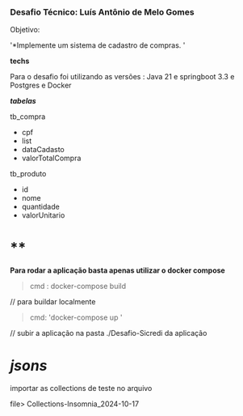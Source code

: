 ### Desafio Técnico: Luís Antônio de Melo Gomes

Objetivo:

'*Implemente um sistema de cadastro de compras.  '

**techs**

Para o desafio foi utilizando as versões : Java 21 e springboot 3.3 e Postgres e Docker

**_tabelas_**

tb_compra
   - cpf
   - list<produtos>
   - dataCadasto
   - valorTotalCompra
   
tb_produto
   - id
   - nome
   - quantidade
   - valorUnitario

\*\*
===

**Para rodar a aplicação basta apenas utilizar o docker compose**
>  cmd : docker-compose build 

// para buildar localmente

>  cmd: 'docker-compose up ' 
> 
// subir a aplicação
na pasta ./Desafio-Sicredi da aplicação



*jsons*
==
importar  as collections de teste no arquivo

file> Collections-Insomnia_2024-10-17

